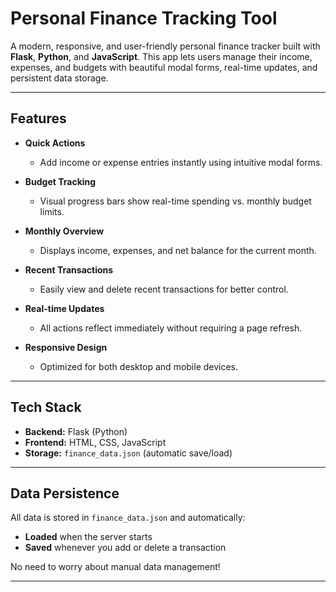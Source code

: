 # Personal Finance Tracking Tool

A modern, responsive, and user-friendly personal finance tracker built with **Flask**, **Python**, and **JavaScript**. This app lets users manage their income, expenses, and budgets with beautiful modal forms, real-time updates, and persistent data storage.

---

## Features

- **Quick Actions**
  - Add income or expense entries instantly using intuitive modal forms.
  
- **Budget Tracking**
  - Visual progress bars show real-time spending vs. monthly budget limits.

- **Monthly Overview**
  - Displays income, expenses, and net balance for the current month.

- **Recent Transactions**
  - Easily view and delete recent transactions for better control.

- **Real-time Updates**
  - All actions reflect immediately without requiring a page refresh.

- **Responsive Design**
  - Optimized for both desktop and mobile devices.

---

## Tech Stack

- **Backend:** Flask (Python)
- **Frontend:** HTML, CSS, JavaScript
- **Storage:** `finance_data.json` (automatic save/load)

---

## Data Persistence

All data is stored in `finance_data.json` and automatically:
- **Loaded** when the server starts
- **Saved** whenever you add or delete a transaction

No need to worry about manual data management!

---


